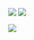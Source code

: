 
<div display='flex'>
<a href="https://www.linkedin.com/in/caealmeida/" target="_blank"><img align-content="flex-start" src="https://img.shields.io/badge/-LinkedIn-D6AB33?style=for-the-badge&logo=linkedin&logoColor=white" target="_blank"></a> 
<a href = "mailto:cae.almeida1@gmail.com"><img align-content="flex-end" src="https://img.shields.io/badge/-Gmail-D6AB33?style=for-the-badge&logo=gmail&logoColor=white" target="_blank"></a>
 </div>

![](https://user-images.githubusercontent.com/17756190/161398827-47cd05c4-2686-40fd-9038-2c60f05b78a6.png)
